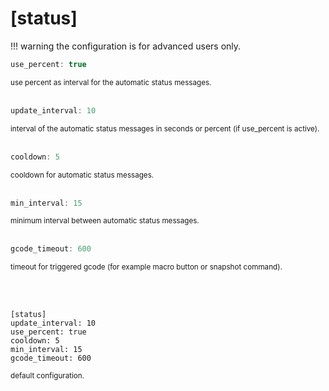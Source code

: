 # [status]

!!! warning
    the configuration is for advanced users only.

```c
use_percent: true
```
<small>use percent as interval for the automatic status messages.</small>  
<br>
```c
update_interval: 10
```
<small>interval of the automatic status messages in seconds or percent (if use_percent is active).</small>  
<br>
```c
cooldown: 5
```
<small>cooldown for automatic status messages.</small>  
<br>
```c
min_interval: 15
```
<small>minimum interval between automatic status messages.</small>  
<br>
```c
gcode_timeout: 600
```
<small>timeout for triggered gcode (for example macro button or snapshot command).</small>

<br><br>
```console
[status]
update_interval: 10
use_percent: true
cooldown: 5
min_interval: 15
gcode_timeout: 600
```
<small>default configuration.</small>